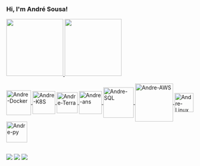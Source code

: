 
 ### Hi, I'm André Sousa!


<div align="left">
  <a href="https://github.com/ardssj">
  <img height="150em"  src="https://github-readme-stats.vercel.app/api?username=ardssj&show_icons=true&theme=dark&include_all_commits=true&count_private=true"/>
  <img height="150em"  src="https://github-readme-stats.vercel.app/api/top-langs/?username=ardssj&layout=compact&theme=dark"/>
</div>
  
  <div align="left"><br>
  <img align="center" alt="Andre-Docker" height="65" width="65" src="https://cdn.jsdelivr.net/gh/devicons/devicon/icons/docker/docker-original-wordmark.svg">
  <img align="center" alt="Andre-K8S" height="60" width="60" src="https://cdn.jsdelivr.net/gh/devicons/devicon/icons/kubernetes/kubernetes-plain-wordmark.svg">
   <img align="center" alt="Andre-Terra" height="55" width="55" src="https://cdn.jsdelivr.net/gh/devicons/devicon/icons/terraform/terraform-original-wordmark.svg">
   <img align="center" alt="Andre-ans" height="60" width="60" src="https://cdn.jsdelivr.net/gh/devicons/devicon/icons/ansible/ansible-original-wordmark.svg">
  <img align="center" alt="Andre-SQL" height="80" width="80" src="https://cdn.jsdelivr.net/gh/devicons/devicon/icons/microsoftsqlserver/microsoftsqlserver-plain-wordmark.svg">
  <img align="center" alt="Andre-AWS" height="100" width="100" src="https://cdn.jsdelivr.net/gh/devicons/devicon/icons/amazonwebservices/amazonwebservices-original-wordmark.svg">
  <img align="center" alt="Andre-Linux" height="50" width="50" src="https://cdn.jsdelivr.net/gh/devicons/devicon/icons/linux/linux-original.svg">
  <img align="center" alt="Andre-py" height="55" width="55" src="https://cdn.jsdelivr.net/gh/devicons/devicon/icons/python/python-original-wordmark.svg">
  
  ##
 
<div> 
  <a href = "mailto:ardssj@gmail.com"><img src="https://img.shields.io/badge/Gmail-D14836?style=for-the-badge&logo=gmail&logoColor=white" target="_blank"></a>
  <a href="https://instagram.com/arssj_" target="_blank"><img src="https://img.shields.io/badge/Instagram-E4405F?style=for-the-badge&logo=instagram&logoColor=white" target="_blank"></a>
  <a href="https://www.linkedin.com/in/ardssj" target="_blank"><img src="https://img.shields.io/badge/-LinkedIn-%230077B5?style=for-the-badge&logo=linkedin&logoColor=white" target="_blank"></a> 
 
</div>
